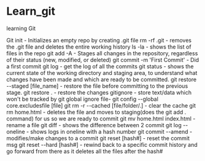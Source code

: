 # Learn_git
learning Git

Git init - Initializes an empty repo by creating .git file
rm -rf .git - removes the .git file and deletes the entire working history
ls -la - shows the list of files in the repo
git add -A - Stages all changes in the repository, regardless of their status (new, modified, or deleted)
git commit -m 'First Commit' - Did a first commit 
git log - get the log of all the commits
git status - shows the current state of the working directory and staging area, to understand what changes have been made and which are ready to be committed.
git restore --staged [file_name] - restore the file before committing to the previous stage.
git restore . - restore the changes
gitignore - store text/data which won't be tracked by git
global ignore file- git config --global core.excludesfile [file]
git rm -r --cached [file/folder/.] - clear the cache
git rm home.html - deletes the file and moves to staging(does the git add . command) for us so we are ready to commit
git mv home.html index.html - rename a file
git diff - shows the difference between 2 commit
git log --oneline - shows logs in oneline with a hash number
git commit --amend - modifies/make changes to a commit
git reset [hash#] - reset the commit msg
git reset --hard [hash#] - rewind back to a specific commit history and go forward from there as it deletes all the files after the hash#